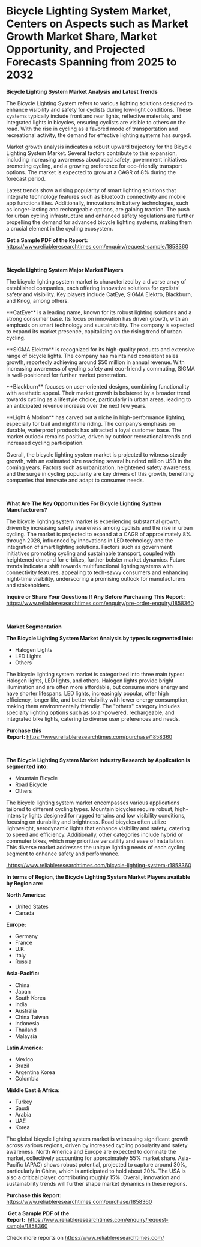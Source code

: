 <p><h1>Bicycle Lighting System Market, Centers on Aspects such as Market Growth Market Share, Market Opportunity, and Projected Forecasts Spanning from 2025 to 2032</h1></p><p><strong>Bicycle Lighting System Market Analysis and Latest Trends</strong></p>
<p><p>The Bicycle Lighting System refers to various lighting solutions designed to enhance visibility and safety for cyclists during low-light conditions. These systems typically include front and rear lights, reflective materials, and integrated lights in bicycles, ensuring cyclists are visible to others on the road. With the rise in cycling as a favored mode of transportation and recreational activity, the demand for effective lighting systems has surged.</p><p>Market growth analysis indicates a robust upward trajectory for the Bicycle Lighting System Market. Several factors contribute to this expansion, including increasing awareness about road safety, government initiatives promoting cycling, and a growing preference for eco-friendly transport options. The market is expected to grow at a CAGR of 8% during the forecast period. </p><p>Latest trends show a rising popularity of smart lighting solutions that integrate technology features such as Bluetooth connectivity and mobile app functionalities. Additionally, innovations in battery technologies, such as longer-lasting and rechargeable options, are gaining traction. The push for urban cycling infrastructure and enhanced safety regulations are further propelling the demand for advanced bicycle lighting systems, making them a crucial element in the cycling ecosystem.</p></p>
<p><strong>Get a Sample PDF of the Report:&nbsp;</strong> <a href="https://www.reliableresearchtimes.com/enquiry/request-sample/1858360?utm_campaign=3320&utm_medium=2&utm_source=Github&utm_content=ia&utm_term=30032025&utm_id=bicycle-lighting-system">https://www.reliableresearchtimes.com/enquiry/request-sample/1858360</a></p>
<p>&nbsp;</p>
<p><strong>Bicycle Lighting System Major Market Players</strong></p>
<p><p>The bicycle lighting system market is characterized by a diverse array of established companies, each offering innovative solutions for cyclists’ safety and visibility. Key players include CatEye, SIGMA Elektro, Blackburn, and Knog, among others.</p><p>**CatEye** is a leading name, known for its robust lighting solutions and a strong consumer base. Its focus on innovation has driven growth, with an emphasis on smart technology and sustainability. The company is expected to expand its market presence, capitalizing on the rising trend of urban cycling.</p><p>**SIGMA Elektro** is recognized for its high-quality products and extensive range of bicycle lights. The company has maintained consistent sales growth, reportedly achieving around $50 million in annual revenue. With increasing awareness of cycling safety and eco-friendly commuting, SIGMA is well-positioned for further market penetration.</p><p>**Blackburn** focuses on user-oriented designs, combining functionality with aesthetic appeal. Their market growth is bolstered by a broader trend towards cycling as a lifestyle choice, particularly in urban areas, leading to an anticipated revenue increase over the next few years.</p><p>**Light & Motion** has carved out a niche in high-performance lighting, especially for trail and nighttime riding. The company’s emphasis on durable, waterproof products has attracted a loyal customer base. The market outlook remains positive, driven by outdoor recreational trends and increased cycling participation.</p><p>Overall, the bicycle lighting system market is projected to witness steady growth, with an estimated size reaching several hundred million USD in the coming years. Factors such as urbanization, heightened safety awareness, and the surge in cycling popularity are key drivers of this growth, benefiting companies that innovate and adapt to consumer needs.</p></p>
<p>&nbsp;</p>
<p><strong>What Are The Key Opportunities For Bicycle Lighting System Manufacturers?</strong></p>
<p><p>The bicycle lighting system market is experiencing substantial growth, driven by increasing safety awareness among cyclists and the rise in urban cycling. The market is projected to expand at a CAGR of approximately 8% through 2028, influenced by innovations in LED technology and the integration of smart lighting solutions. Factors such as government initiatives promoting cycling and sustainable transport, coupled with heightened demand for e-bikes, further bolster market dynamics. Future trends indicate a shift towards multifunctional lighting systems with connectivity features, appealing to tech-savvy consumers and enhancing night-time visibility, underscoring a promising outlook for manufacturers and stakeholders.</p></p>
<p><strong>Inquire or Share Your Questions If Any Before Purchasing This Report:</strong> <a href="https://www.reliableresearchtimes.com/enquiry/pre-order-enquiry/1858360?utm_campaign=3320&utm_medium=2&utm_source=Github&utm_content=ia&utm_term=30032025&utm_id=bicycle-lighting-system">https://www.reliableresearchtimes.com/enquiry/pre-order-enquiry/1858360</a></p>
<p>&nbsp;</p>
<p><strong>Market Segmentation</strong></p>
<p><strong>The Bicycle Lighting System Market Analysis by types is segmented into:</strong></p>
<p><ul><li>Halogen Lights</li><li>LED Lights</li><li>Others</li></ul></p>
<p><p>The bicycle lighting system market is categorized into three main types: Halogen lights, LED lights, and others. Halogen lights provide bright illumination and are often more affordable, but consume more energy and have shorter lifespans. LED lights, increasingly popular, offer high efficiency, longer life, and better visibility with lower energy consumption, making them environmentally friendly. The "others" category includes specialty lighting options such as solar-powered, rechargeable, and integrated bike lights, catering to diverse user preferences and needs.</p></p>
<p><strong>Purchase this Report:&nbsp;</strong><a href="https://www.reliableresearchtimes.com/purchase/1858360?utm_campaign=3320&utm_medium=2&utm_source=Github&utm_content=ia&utm_term=30032025&utm_id=bicycle-lighting-system">https://www.reliableresearchtimes.com/purchase/1858360</a></p>
<p>&nbsp;</p>
<p><strong>The Bicycle Lighting System Market Industry Research by Application is segmented into:</strong></p>
<p><ul><li>Mountain Bicycle</li><li>Road Bicycle</li><li>Others</li></ul></p>
<p><p>The bicycle lighting system market encompasses various applications tailored to different cycling types. Mountain bicycles require robust, high-intensity lights designed for rugged terrains and low visibility conditions, focusing on durability and brightness. Road bicycles often utilize lightweight, aerodynamic lights that enhance visibility and safety, catering to speed and efficiency. Additionally, other categories include hybrid or commuter bikes, which may prioritize versatility and ease of installation. This diverse market addresses the unique lighting needs of each cycling segment to enhance safety and performance.</p></p>
<p><a href="https://www.reliableresearchtimes.com/bicycle-lighting-system-r1858360?utm_campaign=3320&utm_medium=2&utm_source=Github&utm_content=ia&utm_term=30032025&utm_id=bicycle-lighting-system">&nbsp;https://www.reliableresearchtimes.com/bicycle-lighting-system-r1858360</a></p>
<p><strong>In terms of Region, the Bicycle Lighting System Market Players available by Region are:</strong></p>
<p>
    <p> <strong> North America: </strong>
        <ul>
            <li>United States</li>
            <li>Canada</li>
        </ul>
        </p> 
    <p> <strong> Europe: </strong>
        <ul>
            <li>Germany</li>
            <li>France</li>
            <li>U.K.</li>
            <li>Italy</li>
            <li>Russia</li>
        </ul>
        </p> 
    <p> <strong> Asia-Pacific: </strong>
        <ul>
            <li>China</li>
            <li>Japan</li>
            <li>South Korea</li>
            <li>India</li>
            <li>Australia</li>
            <li>China Taiwan</li>
            <li>Indonesia</li>
            <li>Thailand</li>
            <li>Malaysia</li>
        </ul>
        </p> 
    <p> <strong> Latin America: </strong>
        <ul>
            <li>Mexico</li>
            <li>Brazil</li>
            <li>Argentina Korea</li>
            <li>Colombia</li>
        </ul>
        </p> 
    <p> <strong> Middle East & Africa: </strong>
        <ul>
            <li>Turkey</li>
            <li>Saudi</li>
            <li>Arabia</li>
            <li>UAE</li>
            <li>Korea</li>
        </ul>
    </p>
    </p>
<p><p>The global bicycle lighting system market is witnessing significant growth across various regions, driven by increased cycling popularity and safety awareness. North America and Europe are expected to dominate the market, collectively accounting for approximately 55% market share. Asia-Pacific (APAC) shows robust potential, projected to capture around 30%, particularly in China, which is anticipated to hold about 20%. The USA is also a critical player, contributing roughly 15%. Overall, innovation and sustainability trends will further shape market dynamics in these regions.</p></p>
<p><strong>Purchase this Report: </strong><a href="https://www.reliableresearchtimes.com/purchase/1858360?utm_campaign=3320&utm_medium=2&utm_source=Github&utm_content=ia&utm_term=30032025&utm_id=bicycle-lighting-system">https://www.reliableresearchtimes.com/purchase/1858360</a></p>
<p>&nbsp;<strong>Get a Sample PDF of the Report:&nbsp;&nbsp;</strong><a href="https://www.reliableresearchtimes.com/enquiry/request-sample/1858360?utm_campaign=3320&utm_medium=2&utm_source=Github&utm_content=ia&utm_term=30032025&utm_id=bicycle-lighting-system">https://www.reliableresearchtimes.com/enquiry/request-sample/1858360</a></p>
<p><strong></strong></p>
<p>Check more reports on <a href="https://www.reliableresearchtimes.com/?utm_campaign=3320&utm_medium=2&utm_source=Github&utm_content=ia&utm_term=30032025&utm_id=bicycle-lighting-system">https://www.reliableresearchtimes.com/</a></p>
